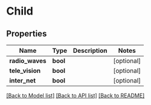 # Child


## Properties
Name | Type | Description | Notes
------------ | ------------- | ------------- | -------------
**radio_waves** | **bool** |  | [optional] 
**tele_vision** | **bool** |  | [optional] 
**inter_net** | **bool** |  | [optional] 

[[Back to Model list]](../README.md#documentation-for-models) [[Back to API list]](../README.md#documentation-for-api-endpoints) [[Back to README]](../README.md)


